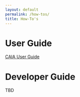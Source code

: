 ```yaml
---
layout: default
permalink: /how-tos/
title: How-To's
---
```



# User Guide
[CAIA User Guide](../assets/B4R_CAIA_UserGuide.pdf)
# Developer Guide
TBD